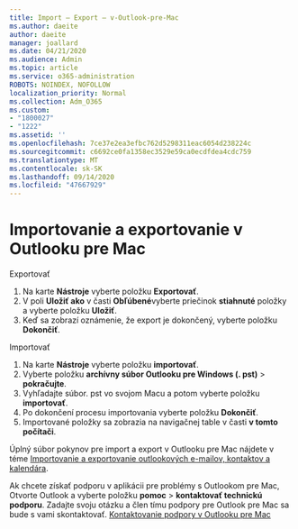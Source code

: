 ```yaml
---
title: Import – Export – v-Outlook-pre-Mac
ms.author: daeite
author: daeite
manager: joallard
ms.date: 04/21/2020
ms.audience: Admin
ms.topic: article
ms.service: o365-administration
ROBOTS: NOINDEX, NOFOLLOW
localization_priority: Normal
ms.collection: Adm_O365
ms.custom:
- "1800027"
- "1222"
ms.assetid: ''
ms.openlocfilehash: 7ce37e2ea3efbc762d5298311eac6054d238224c
ms.sourcegitcommit: c6692ce0fa1358ec3529e59ca0ecdfdea4cdc759
ms.translationtype: MT
ms.contentlocale: sk-SK
ms.lasthandoff: 09/14/2020
ms.locfileid: "47667929"
---
```

# <a name="importexport-in-outlook-for-mac"></a>Importovanie a exportovanie v Outlooku pre Mac 

Exportovať
1. Na karte **Nástroje** vyberte položku **Exportovať**.
2. V poli **Uložiť ako** v časti **Obľúbené**vyberte priečinok **stiahnuté** položky a vyberte položku **Uložiť**.
3. Keď sa zobrazí oznámenie, že export je dokončený, vyberte položku **Dokončiť**.

Importovať
1. Na karte **Nástroje** vyberte položku **importovať**.
2. Vyberte položku **archívny súbor Outlooku pre Windows (. pst)**  >  **pokračujte**.
3. Vyhľadajte súbor. pst vo svojom Macu a potom vyberte položku **importovať**.
4. Po dokončení procesu importovania vyberte položku **Dokončiť**.
5. Importované položky sa zobrazia na navigačnej table v časti **v tomto počítači**.

Úplný súbor pokynov pre import a export v Outlooku pre Mac nájdete v téme [Importovanie a exportovanie outlookových e-mailov, kontaktov a kalendára](https://support.office.com/article/92577192-3881-4502-b79d-c3bbada6c8ef#ID0EAACAAA=Mac). 

Ak chcete získať podporu v aplikácii pre problémy s Outlookom pre Mac, Otvorte Outlook a vyberte položku **pomoc**  >  **kontaktovať technickú podporu**. Zadajte svoju otázku a člen tímu podpory pre Outlook pre Mac sa bude s vami skontaktovať. [Kontaktovanie podpory v Outlooku pre Mac](https://go.microsoft.com/fwlink/?linkid=2002400&clcid=0x409)